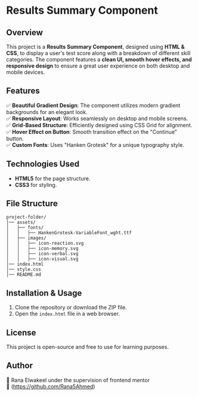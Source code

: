 # Results Summary Component

## Overview
This project is a **Results Summary Component**, designed using **HTML & CSS**, to display a user's test score along with a breakdown of different skill categories. The component features a **clean UI, smooth hover effects, and responsive design** to ensure a great user experience on both desktop and mobile devices.

## Features
✅ **Beautiful Gradient Design**: The component utilizes modern gradient backgrounds for an elegant look.  
✅ **Responsive Layout**: Works seamlessly on desktop and mobile screens.  
✅ **Grid-Based Structure**: Efficiently designed using CSS Grid for alignment.  
✅ **Hover Effect on Button**: Smooth transition effect on the "Continue" button.  
✅ **Custom Fonts**: Uses "Hanken Grotesk" for a unique typography style.  

## Technologies Used
- **HTML5** for the page structure.  
- **CSS3** for styling.

## File Structure
```
project-folder/
│── assets/
│   ├── fonts/
│   │   ├── HankenGrotesk-VariableFont_wght.ttf
│   ├── images/
│   │   ├── icon-reaction.svg
│   │   ├── icon-memory.svg
│   │   ├── icon-verbal.svg
│   │   ├── icon-visual.svg
│── index.html
│── style.css
│── README.md
```

## Installation & Usage
1. Clone the repository or download the ZIP file.
2. Open the `index.html` file in a web browser.

## License
This project is open-source and free to use for learning purposes.

## Author
👤 Rana Elwakeel under the supervision of frontend mentor   
🔗 (https://github.com/Rana5Ahmed)
